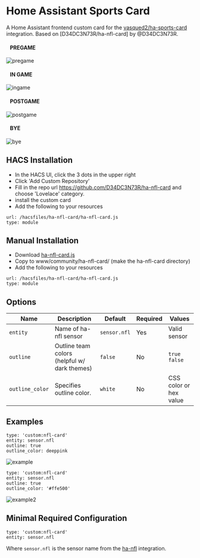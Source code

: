 # Home Assistant Sports Card
A Home Assistant frontend custom card for the [vasqued2/ha-sports-card](https://github.com/vasqued2/ha-sports-card) integration.  Based on [D34DC3N73R/ha-nfl-card] by @D34DC3N73R.

#### &nbsp;&nbsp;&nbsp;PREGAME

![pregame](https://user-images.githubusercontent.com/9123670/138403165-fe83a2f1-7ecd-4b47-8915-17c84d69a8e5.png)

#### &nbsp;&nbsp;&nbsp;IN GAME

![ingame](https://user-images.githubusercontent.com/9123670/138606167-0d6416e4-e58b-454f-8cc3-e67dcbf42372.png)

#### &nbsp;&nbsp;&nbsp;POSTGAME

![postgame](https://user-images.githubusercontent.com/9123670/138403233-c61f13d8-6aad-43ac-ae45-213b767d7f96.png)

#### &nbsp;&nbsp;&nbsp;BYE

![bye](https://user-images.githubusercontent.com/9123670/138403291-bbded2aa-c8d4-42f7-b7bf-1578436c1076.png)


## HACS Installation
 - In the HACS UI, click the 3 dots in the upper right
 - Click 'Add Custom Repository'
 - Fill in the repo url https://github.com/D34DC3N73R/ha-nfl-card and choose 'Lovelace' category.
 - install the custom card
 - Add the following to your resources
```
url: /hacsfiles/ha-nfl-card/ha-nfl-card.js
type: module
```

## Manual Installation
 - Download [ha-nfl-card.js](https://raw.githubusercontent.com/D34DC3N73R/ha-nfl-card/main/dist/ha-nfl-card.js)
 - Copy to www/community/ha-nfl-card/ (make the ha-nfl-card directory)
 - Add the following to your resources
```
url: /hacsfiles/ha-nfl-card/ha-nfl-card.js
type: module
```

## Options
| Name | Description | Default | Required |  Values |
| --- | --- | --- | --- | --- |
| `entity` | Name of ha-nfl sensor | `sensor.nfl` | Yes  | Valid sensor |
| `outline` | Outline team colors (helpful w/ dark themes) |`false` | No |  `true` `false` |
| `outline_color` | Specifies outline color. | `white` | No |  CSS color or hex value  |

## Examples
```
type: 'custom:nfl-card'
entity: sensor.nfl
outline: true
outline_color: deeppink
```
![example](https://user-images.githubusercontent.com/9123670/138405243-8e42db4f-7d69-40bc-8ea7-624c31a957a9.png)


```
type: 'custom:nfl-card'
entity: sensor.nfl
outline: true
outline_color: '#ffe500'
```
![example2](https://user-images.githubusercontent.com/9123670/138405612-8efbb117-4f4b-4eb9-8ef0-339e9b35c868.png)

## Minimal Required Configuration
```
type: 'custom:nfl-card'
entity: sensor.nfl
```
Where `sensor.nfl` is the sensor name from the [ha-nfl](https://github.com/zacs/ha-nfl) integration.
